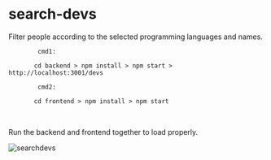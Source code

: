 # search-devs

Filter people according to the selected programming languages and names.



```	
		cmd1:

​		cd backend > npm install > npm start > http://localhost:3001/devs

		cmd2:

​		cd frontend > npm install > npm start
```

​		

Run the backend and frontend together to load properly.



![searchdevs](https://user-images.githubusercontent.com/73653212/118159114-022f2100-b3f3-11eb-9020-7e51eb389f24.gif)




